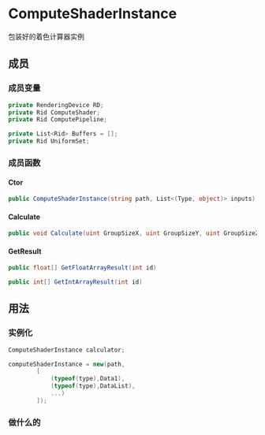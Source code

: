 # ComputeShaderInstance

包装好的着色计算器实例

## 成员

### 成员变量

```c#
private RenderingDevice RD;
private Rid ComputeShader;
private Rid ComputePipeline;

private List<Rid> Buffers = [];
private Rid UniformSet;
```

### 成员函数

#### Ctor

```c#
public ComputeShaderInstance(string path, List<(Type, object)> inputs)
```

#### Calculate

```c#
public void Calculate(uint GroupSizeX, uint GroupSizeY, uint GroupSizeZ)
```

#### GetResult

```csharp
public float[] GetFloatArrayResult(int id)

public int[] GetIntArrayResult(int id)
```

## 用法

### 实例化

```c#
ComputeShaderInstance calculator;

computeShaderInstance = new(path,
        [
            (typeof(type),Data1),
            (typeof(type),DataList),
            ...)
        ]);

```

### 做什么的

```c#


```
